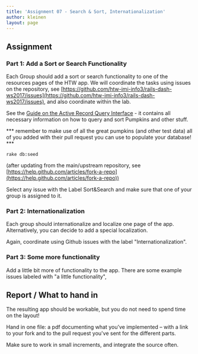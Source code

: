 ```yaml
---
title: 'Assignment 07 - Search & Sort, Internationalization'
author: kleinen
layout: page
---
```


## Assignment

### Part 1: Add a Sort or Search Functionality

Each Group should add a sort or search functionality to one of the resources
pages of the HTW app. We will coordinate the tasks using issues on the repository,
see [https://github.com/htw-imi-info3/rails-dash-ws2017/issues](https://github.com/htw-imi-info3/rails-dash-ws2017/issues),
and also coordinate within the lab.

See the [Guide on the Active Record Query Interface](https://guides.rubyonrails.org/active_record_querying.html) - it
contains all necessary
information on how to query and sort Pumpkins and other stuff.

*** remember to make use of all the great pumpkins (and other test data)
all of you added with their
pull request you can use to populate your database! ***

    rake db:seed

(after updating from the main/upstream repository, see [https://help.github.com/articles/fork-a-repo](https://help.github.com/articles/fork-a-repo))

Select any issue with the Label Sort&Search and make sure that one of your group
is assigned to it.

### Part 2: Internationalization

Each group should internationalize and localize one page of the app.
Alternatively, you can decide to add a special localization.

Again, coordinate using Github issues with the label "Internationalization".

### Part 3: Some more functionality

Add a little bit more of functionality to the app. There are some example
issues labeled with "a little functionality",

## Report / What to hand in

The resulting app should be workable, but you do not need to spend time on the layout!

Hand in one file: a pdf documenting what you&#8217;ve implemented &#8211;
with a link to your fork and to the pull request you've sent for the different
parts.

Make sure to work in small increments, and integrate the source often.
